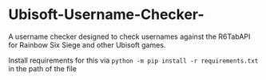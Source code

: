 # Ubisoft-Username-Checker-
A username checker designed to check usernames  against the R6TabAPI for Rainbow Six Siege and other Ubisoft games. 

Install requirements for this via `python -m pip install -r requirements.txt` in the path of the file
